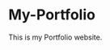 # My-Portfolio
This is my Portfolio website.
         
        
         
              
         
   
     
  
          
   
       
   
 
